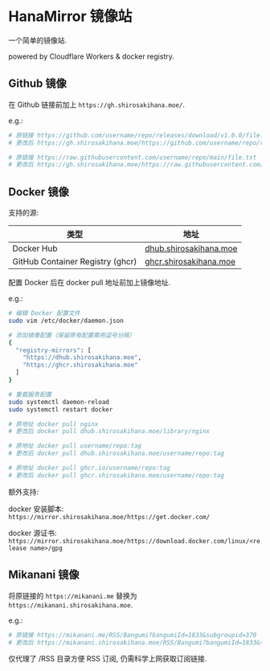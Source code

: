 # HanaMirror 镜像站

一个简单的镜像站.

powered by Cloudflare Workers & docker registry.

## Github 镜像

在 Github 链接前加上 `https://gh.shirosakihana.moe/`.

e.g.:

```bash
# 原链接 https://github.com/username/repo/releases/download/v1.0.0/file.zip
# 更改后 https://gh.shirosakihana.moe/https://github.com/username/repo/releases/download/v1.0.0/file.zip

# 原链接 https://raw.githubusercontent.com/username/repo/main/file.txt
# 更改后 https://gh.shirosakihana.moe/https://raw.githubusercontent.com/username/repo/main/file.txt
```

## Docker 镜像

支持的源:

| 类型                             | 地址                                                     |
| -------------------------------- | -------------------------------------------------------- |
| Docker Hub                       | [dhub.shirosakihana.moe](https://dhub.shirosakihana.moe) |
| GitHub Container Registry (ghcr) | [ghcr.shirosakihana.moe](https://ghcr.shirosakihana.moe) |

配置 Docker 后在 docker pull 地址前加上镜像地址.

e.g.:

```bash
# 编辑 Docker 配置文件
sudo vim /etc/docker/daemon.json

# 添加镜像配置（保留原有配置需用逗号分隔）
{
  "registry-mirrors": [
    "https://dhub.shirosakihana.moe",
    "https://ghcr.shirosakihana.moe"
  ]
}

# 重载服务配置
sudo systemctl daemon-reload
sudo systemctl restart docker
```

```bash
# 原地址 docker pull nginx
# 更改后 docker pull dhub.shirosakihana.moe/library/nginx

# 原地址 docker pull username/repo:tag
# 更改后 docker pull dhub.shirosakihana.moe/username/repo:tag

# 原地址 docker pull ghcr.io/username/repo:tag
# 更改后 docker pull ghcr.shirosakihana.moe/username/repo:tag
```

额外支持:

docker 安装脚本: `https://mirror.shirosakihana.moe/https://get.docker.com/`

docker 源证书: `https://mirror.shirosakihana.moe/https://download.docker.com/linux/<release name>/gpg`

## Mikanani 镜像

将原链接的 `https://mikanani.me` 替换为 `https://mikanani.shirosakihana.moe`.

e.g.:

```bash
# 原链接 https://mikanani.me/RSS/Bangumi?bangumiId=1833&subgroupid=370
# 更改后 https://mikanani.shirosakihana.moe/RSS/Bangumi?bangumiId=1833&subgroupid=370
```

仅代理了 /RSS 目录方便 RSS 订阅, 仍需科学上网获取订阅链接.
